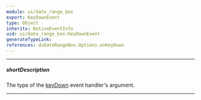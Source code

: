 ```yaml
---
module: ui/date_range_box
export: KeyDownEvent
type: Object
inherits: NativeEventInfo
uid: ui/date_range_box:KeyDownEvent
generateTypeLink: 
references: dxDateRangeBox.Options.onKeyDown
---
```

---
##### shortDescription
The type of the [keyDown]({basewidgetpath}/Events/#keyDown) event handler's argument.

---
<!-- Description goes here -->